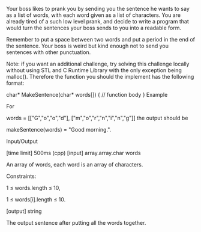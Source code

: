 Your boss likes to prank you by sending you the sentence he wants to say as a list of words, with each word given as a list of characters. You are already tired of a such low level prank, and decide to write a program that would turn the sentences your boss sends to you into a readable form.

Remember to put a space between two words and put a period in the end of the sentence. Your boss is weird but kind enough not to send you sentences with other punctuation.

Note: if you want an additional challenge, try solving this challenge locally without using STL and C Runtime Library with the only exception being malloc(). Therefore the function you should the implement has the following format:

char* MakeSentence(char* words[])
{
    // function body
}
Example

For

words = [["G","o","o","d"], 
         ["m","o","r","n","i","n","g"]]
the output should be

makeSentence(words) = "Good morning.".

Input/Output

[time limit] 500ms (cpp)
[input] array.array.char words

An array of words, each word is an array of characters.

Constraints:

1 ≤ words.length ≤ 10,

1 ≤ words[i].length ≤ 10.

[output] string

The output sentence after putting all the words together.
